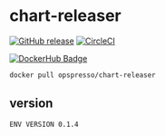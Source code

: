 # chart-releaser

[![GitHub release](https://img.shields.io/github/release/opspresso/chart-releaser.svg)](https://github.com/opspresso/chart-releaser/releases)
[![CircleCI](https://circleci.com/gh/opspresso/chart-releaser.svg?style=svg)](https://circleci.com/gh/opspresso/chart-releaser)

[![DockerHub Badge](http://dockeri.co/image/opspresso/chart-releaser)](https://hub.docker.com/r/opspresso/chart-releaser/)

```bash
docker pull opspresso/chart-releaser
```

## version

```
ENV VERSION 0.1.4
```
